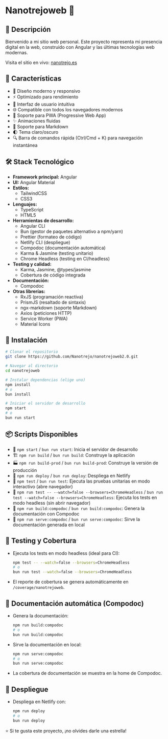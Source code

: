 # Nanotrejoweb 🌟

## 📝 Descripción

Bienvenido a mi sitio web personal. Este proyecto representa mi presencia digital en la web, construido con Angular y las últimas tecnologías web modernas.

Visita el sitio en vivo: [nanotrejo.es](https://nanotrejo.es)

## 🚀 Características

- 🎨 Diseño moderno y responsivo
- ⚡ Optimizado para rendimiento
- 💫 Interfaz de usuario intuitiva
- 🌐 Compatible con todos los navegadores modernos
- 📱 Soporte para PWA (Progressive Web App)
- ✨ Animaciones fluidas
- 📝 Soporte para Markdown
- 🌓 Tema claro/oscuro
- 🔍 Barra de comandos rápida (Ctrl/Cmd + K) para navegación instantánea

## 🛠️ Stack Tecnológico

- **Framework principal:** Angular
- **UI:** Angular Material
- **Estilos:**
  - TailwindCSS
  - CSS3
- **Lenguajes:**
  - TypeScript
  - HTML5
- **Herramientas de desarrollo:**
  - Angular CLI
  - Bun (gestor de paquetes alternativo a npm/yarn)
  - Prettier (formateo de código)
  - Netlify CLI (despliegue)
  - Compodoc (documentación automática)
  - Karma & Jasmine (testing unitario)
  - Chrome Headless (testing en CI/headless)
- **Testing y calidad:**
  - Karma, Jasmine, @types/jasmine
  - Cobertura de código integrada
- **Documentación:**
  - Compodoc
- **Otras librerías:**
  - RxJS (programación reactiva)
  - PrismJS (resaltado de sintaxis)
  - ngx-markdown (soporte Markdown)
  - Axios (peticiones HTTP)
  - Service Worker (PWA)
  - Material Icons

## 🎯 Instalación

```bash
# Clonar el repositorio
git clone https://github.com/Nanotrejo/nanotrejoweb2.0.git

# Navegar al directorio
cd nanotrejoweb

# Instalar dependencias (elige uno)
npm install
# o
bun install

# Iniciar el servidor de desarrollo
npm start
# o
bun run start
```



## 📦 Scripts Disponibles

- 🚀 `npm start` / `bun run start`: Inicia el servidor de desarrollo
- 🏗️ `npm run build` / `bun run build`: Construye la aplicación
- 🏭 `npm run build-prod` / `bun run build-prod`: Construye la versión de producción
- 🚢 `npm run deploy` / `bun run deploy`: Despliega en Netlify
- 🧪 `npm test` / `bun run test`: Ejecuta las pruebas unitarias en modo interactivo (abre navegador)
- 🧪 `npm run test -- --watch=false --browsers=ChromeHeadless` / `bun run test --watch=false --browsers=ChromeHeadless`: Ejecuta los tests en modo headless (sin abrir navegador)
- 📖 `npm run build:compodoc` / `bun run build:compodoc`: Genera la documentación con Compodoc
- 📖 `npm run serve:compodoc` / `bun run serve:compodoc`: Sirve la documentación generada en local

## 🧪 Testing y Cobertura

- Ejecuta los tests en modo headless (ideal para CI):
  ```bash
  npm test -- --watch=false --browsers=ChromeHeadless
  # o
  bun run test --watch=false --browsers=ChromeHeadless
  ```
- El reporte de cobertura se genera automáticamente en `/coverage/nanotrejoweb`.

## 📖 Documentación automática (Compodoc)

- Genera la documentación:
  ```bash
  npm run build:compodoc
  # o
  bun run build:compodoc
  ```
- Sirve la documentación en local:
  ```bash
  npm run serve:compodoc
  # o
  bun run serve:compodoc
  ```
- La cobertura de documentación se muestra en la home de Compodoc.

## 🚢 Despliegue

- Despliega en Netlify con:
  ```bash
  npm run deploy
  # o
  bun run deploy
  ```

⭐️ Si te gusta este proyecto, ¡no olvides darle una estrella!
